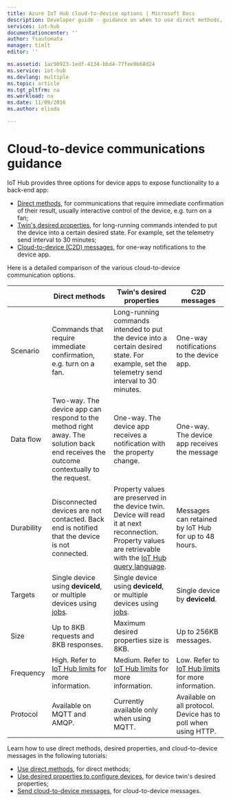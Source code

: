```yaml
---
title: Azure IoT Hub cloud-to-device options | Microsoft Docs
description: Developer guide - guidance on when to use direct methods, device twin's desired properties, or cloud-to-device messages for cloud-to-device communications. 
services: iot-hub
documentationcenter: ''
author: fsautomata
manager: timlt
editor: ''

ms.assetid: 1ac90923-1edf-4134-bbd4-77fee9b68d24
ms.service: iot-hub
ms.devlang: multiple
ms.topic: article
ms.tgt_pltfrm: na
ms.workload: na
ms.date: 11/09/2016
ms.author: elioda

---
```

# Cloud-to-device communications guidance
IoT Hub provides three options for device apps to expose functionality to a back-end app:

* [Direct methods][lnk-methods], for communications that require immediate confirmation of their result, usually interactive control of the device, e.g. turn on a fan;
* [Twin's desired properties][lnk-twins], for long-running commands intended to put the device into a certain desired state. For example, set the telemetry send interval to 30 minutes;
* [Cloud-to-device (C2D) messages][lnk-c2d], for one-way notifications to the device app.

Here is a detailed comparison of the various cloud-to-device communication options.

|  | Direct methods | Twin's desired properties | C2D messages |
| ---- | ------- | ---------- | ---- |
| Scenario | Commands that require immediate confirmation, e.g. turn on a fan. | Long-running commands intended to put the device into a certain desired state. For example, set the telemetry send interval to 30 minutes. | One-way notifications to the device app. |
| Data flow | Two-way. The device app can respond to the method right away. The solution back end receives the outcome contextually to the request. | One-way. The device app receives a notification with the property change. | One-way. The device app receives the message
| Durability | Disconnected devices are not contacted. Back end is notified that the device is not connected. | Property values are preserved in the device twin. Device will read it at next reconnection. Property values are retrievable with the [IoT Hub query language][lnk-query]. | Messages can retained by IoT Hub for up to 48 hours. |
| Targets | Single device using **deviceId**, or multiple devices using [jobs][lnk-jobs]. | Single device using **deviceId**, or multiple devices using [jobs][lnk-jobs]. | Single device by **deviceId**. |
| Size | Up to 8KB requests and 8KB responses. | Maximum desired properties size is 8KB. | Up to 256KB messages. |
| Frequency | High. Refer to [IoT Hub limits][lnk-quotas] for more information. | Medium. Refer to [IoT Hub limits][lnk-quotas] for more information. | Low. Refer to [IoT Hub limits][lnk-quotas] for more information. |
| Protocol | Available on MQTT and AMQP. | Currently available only when using MQTT. | Available on all protocol. Device has to poll when using HTTP. |

Learn how to use direct methods, desired properties, and cloud-to-device messages in the following tutorials:

* [Use direct methods][lnk-methods-tutorial], for direct methods;
* [Use desired properties to configure devices][lnk-twin-properties], for device twin's desired properties; 
* [Send cloud-to-device messages][lnk-c2d-tutorial], for cloud-to-device messages.

[lnk-twins]: iot-hub-devguide-device-twins.md
[lnk-quotas]: iot-hub-devguide-quotas-throttling.md
[lnk-query]: iot-hub-devguide-query-language.md
[lnk-jobs]: iot-hub-devguide-jobs.md
[lnk-c2d]: iot-hub-devguide-messaging.md#cloud-to-device-messages
[lnk-methods]: iot-hub-devguide-direct-methods.md
[lnk-methods-tutorial]: iot-hub-node-node-direct-methods.md
[lnk-twin-properties]: iot-hub-node-node-twin-how-to-configure.md
[lnk-c2d-tutorial]: iot-hub-node-node-c2d.md